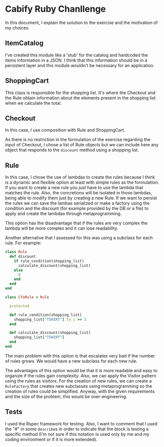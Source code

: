 # Cabify Ruby Chanllenge

In this document, I explain the solution to the exercise and the motivation of my choices.

## ItemCatalog

I've created this module like a 'stub' for the catalog and hardcoded the items information in a JSON. I think that this information should be in a persistent layer and this module wouldn't be necessary for an application.

## ShoppingCart

This class is responsible for the shopping list. It's where the Checkout and the Rule obtain information about the elements present in the shopping list when we calculate the total.

## Checkout

In this case, I use composition with Rule and ShoppingCart.

As there is no restriction in the formulation of the exercise regarding the input of Checkout, I chose a list of Rule objects but we can include here any object that responds to the `discount` method using a shopping list.

## Rule

In this case, I chose the use of lambdas to create the rules because I think is a dynamic and flexible option at least with simple rules as the formulation. If you want to create a new rule you just have to use the lambda that matches the rule. Also, the concretions will be isolated in those lambdas, being able to modify them just by creating a new Rule. If we want to persist the rules we can save the lambas serialized or make a factory using the condition and the discount (for example provided by the DB or a file) to apply and create the lambdas through metaprogramming.


This option has the disadvantage that if the rules are very complex the lambda will be more complex and it can lose readability.

Another alternative that I assessed for this was using a subclass for each rule. For example:

```ruby
class Rule
  def discount
    if rule_condition(shopping_list)
      calculate_discount(shopping_list)
    else
      0
    end
  end
end

class CfoRule < Rule

  protected

  def rule_condition(shopping_list)
    shopping_list["TSHIRT"].to_i >= 3
  end

  def calculate_discount(shopping_list)
    shopping_list["TSHIRT"]
  end
end
```


The main problem with this option is that escalates very bad if the number of rules grows. We would have a new subclass for each new rule.


The advantages of this option would be that it is more readable and easy to organize if the rules gain complexity. Also, we can apply the Visitor pattern using the rules as visitors. For the creation of new rules, we can create a `RuleFactory` that creates new subclasses using metaprogramming so the creation of rules could be simplified. Anyway, with the given requirements and the size of the problem, this would be over-engineering.

## Tests

I used the Rspec framework for testing. Also, I want to comment that I used the "#" in some `describe`s in order to indicate that the block is testing a specific method (I'm not sure if this notation is used only by me and my coding environment or if it is more extended).
